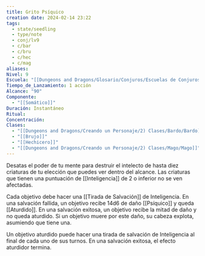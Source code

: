 ```yaml
---
title: Grito Psíquico
creation date: 2024-02-14 23:22
tags:
  - state/seedling
  - type/note
  - conj/lv9
  - c/bar
  - c/bru
  - c/hec
  - c/mag
aliases: 
Nivel: 9
Escuela: "[[Dungeons and Dragons/Glosario/Conjuros/Escuelas de Conjuros/Encantamiento]]"
Tiempo_de_Lanzamiento: 1 acción
Alcance: "90"
Componente:
  - "[[Somático]]"
Duración: Instantáneo
Ritual: 
Concentración: 
Clases:
  - "[[Dungeons and Dragons/Creando un Personaje/2) Clases/Bardo/Bardo]]"
  - "[[Brujo]]"
  - "[[Hechicero]]"
  - "[[Dungeons and Dragons/Creando un Personaje/2) Clases/Mago/Mago]]"
---
```

Desatas el poder de tu mente para destruir el intelecto de hasta diez criaturas de tu elección que puedes ver dentro del alcance. Las criaturas que tienen una puntuación de [[Inteligencia]] de 2 o inferior no se ven afectadas.

Cada objetivo debe hacer una [[Tirada de Salvación]] de Inteligencia. En una salvación fallida, un objetivo recibe 14d6 de daño [[Psíquico]] y queda [[Aturdido]]. En una salvación exitosa,
un objetivo recibe la mitad de daño y no queda aturdido. Si un objetivo muere por este daño, su cabeza explota, asumiendo que tiene una.

Un objetivo aturdido puede hacer una tirada de salvación de Inteligencia al final de cada uno de sus turnos. En una salvación exitosa, el efecto aturdidor termina.
